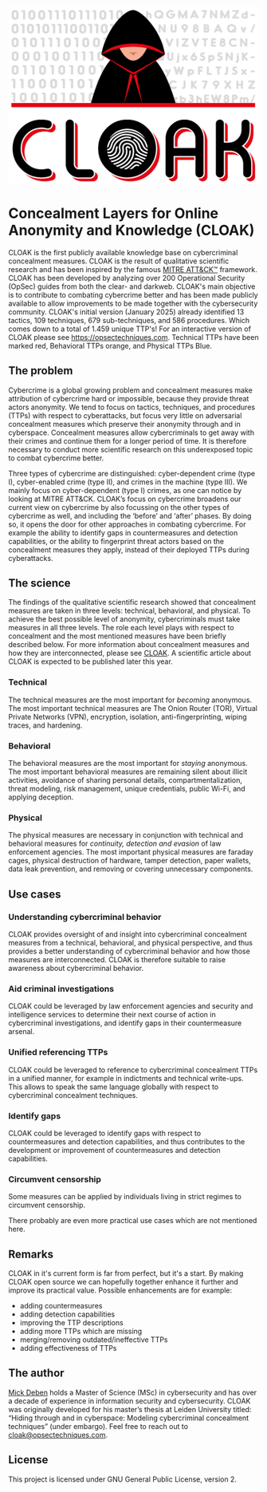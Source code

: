 ![Alt text](https://github.com/Mickinthemiddle/CLOAK/blob/main/CLOAK.png)
# Concealment Layers for Online Anonymity and Knowledge (CLOAK)
CLOAK is the first publicly available knowledge base on cybercriminal concealment measures. CLOAK is the result of qualitative scientific research and has been inspired by the famous [MITRE ATT&CK™](https://attack.mitre.org) framework. CLOAK has been developed by analyzing over 200 Operational Security (OpSec) guides from both the clear- and darkweb. CLOAK's main objective is to contribute to combating cybercrime better and has been made publicly available to allow improvements to be made together with the cybersecurity community. CLOAK's initial version (January 2025) already identified 13 tactics, 109 techniques, 679 sub-techniques, and 586 procedures. Which comes down to a total of 1.459 unique TTP's! For an interactive version of CLOAK please see https://opsectechniques.com. Technical TTPs have been marked red, Behavioral TTPs orange, and Physical TTPs Blue. 

## The problem
Cybercrime is a global growing problem and concealment measures make attribution of cybercrime hard or impossible, because they provide threat actors anonymity. We tend to focus on tactics, techniques, and procedures (TTPs) with respect to cyberattacks, but focus very little on adversarial concealment measures which preserve their anonymity through and in cyberspace. Concealment measures allow cybercriminals to get away with their crimes and continue them for a longer period of time. It is therefore necessary to conduct more scientific research on this underexposed topic to combat cybercrime better. 

Three types of cybercrime are distinguished: cyber-dependent crime (type I), cyber-enabled crime (type II), and crimes in the machine (type III). We mainly focus on cyber-dependent (type I) crimes, as one can notice by looking at MITRE ATT&CK. CLOAK’s focus on cybercrime broadens our current view on cybercrime by also focussing on the other types of cybercrime as well, and including the ‘before’ and ‘after’ phases. By doing so, it opens the door for other approaches in combating cybercrime. For example the ability to identify gaps in countermeasures and detection capabilities, or the ability to fingerprint threat actors based on the concealment measures they apply, instead of their deployed TTPs during cyberattacks.

## The science
The findings of the qualitative scientific research showed that concealment measures are taken in three levels: technical, behavioral, and physical. To achieve the best possible level of anonymity, cybercriminals must take measures in all three levels. The role each level plays with respect to concealment and the most mentioned measures have been briefly described below. For more information about concealment measures and how they are interconnected, please see [CLOAK](https://opsectechniques.com). A scientific article about CLOAK is expected to be published later this year. 

### Technical
The technical measures are the most important for _becoming_ anonymous. The most important technical measures are The Onion Router (TOR), Virtual Private Networks (VPN), encryption, isolation, anti-fingerprinting, wiping traces, and hardening.

### Behavioral
The behavioral measures are the most important for _staying_ anonymous. The most important behavioral measures are remaining silent about illicit activities, avoidance of sharing personal details, compartmentalization, threat modeling, risk management, unique credentials, public Wi-Fi, and applying deception.

### Physical
The physical measures are necessary in conjunction with technical and behavioral measures for _continuity, detection and evasion_ of law enforcement agencies. The most important physical measures are faraday cages, physical destruction of hardware, tamper detection, paper wallets, data leak prevention, and removing or covering unnecessary components.

## Use cases
### Understanding cybercriminal behavior
CLOAK provides oversight of and insight into cybercriminal concealment measures from a technical, behavioral, and physical perspective, and thus provides a better understanding of cybercriminal behavior and how those measures are interconnected. CLOAK is therefore suitable to raise awareness about cybercriminal behavior. 

### Aid criminal investigations
CLOAK could be leveraged by law enforcement agencies and security and intelligence services to determine their next course of action in cybercriminal investigations, and identify gaps in their countermeasure arsenal.

### Unified referencing TTPs
CLOAK could be leveraged to reference to cybercriminal concealment TTPs in a unified manner, for example in indictments and technical write-ups. This allows to speak the same language globally with respect to cybercriminal concealment techniques.

### Identify gaps
CLOAK could be leveraged to identify gaps with respect to countermeasures and detection capabilities, and thus contributes to the development or improvement of countermeasures and detection capabilities.

### Circumvent censorship
Some measures can be applied by individuals living in strict regimes to circumvent censorship.  

There probably are even more practical use cases which are not mentioned here. 

## Remarks
CLOAK in it's current form is far from perfect, but it's a start. By making CLOAK open source we can hopefully together enhance it further and improve its practical value. Possible enhancements are for example:

* adding countermeasures
* adding detection capabilities
* improving the TTP descriptions
* adding more TTPs which are missing
* merging/removing outdated/ineffective TTPs
* adding effectiveness of TTPs

## The author
[Mick Deben](https://www.linkedin.com/in/mick-deben/) holds a Master of Science (MSc) in cybersecurity and has over a decade of experience in information security and cybersecurity. CLOAK was originally developed for his master’s thesis at Leiden University titled: “Hiding through and in cyberspace: Modeling cybercriminal concealment techniques” (under embargo). Feel free to reach out to cloak@opsectechniques.com. 

## License
This project is licensed under GNU General Public License, version 2.  
